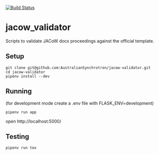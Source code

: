 [![Build Status](https://travis-ci.com/AustralianSynchrotron/jacow-validator.svg?branch=master)](https://travis-ci.com/AustralianSynchrotron/jacow-validator)

# jacow_validator
Scripts to validate JACoW docx proceedings against the official template.

## Setup

    git clone git@github.com:AustralianSynchrotron/jacow-validator.git
    cd jacow-validator
    pipenv install --dev

## Running

(for development mode create a .env file with FLASK_ENV=development)

    pipenv run app

open http://localhost:5000/

## Testing
    
    pipenv run tox
